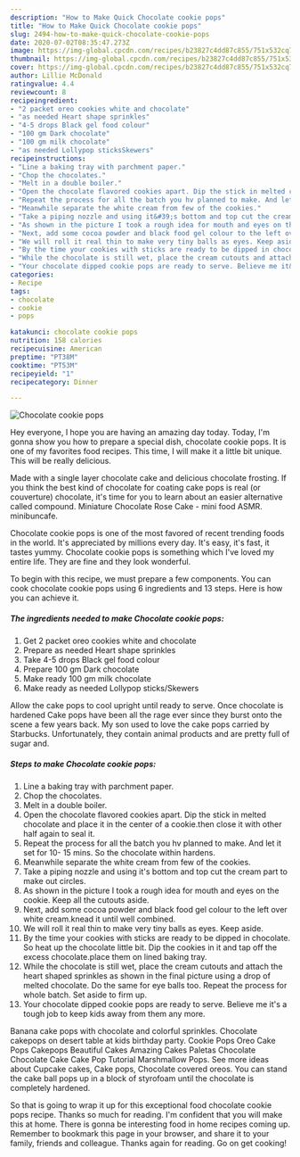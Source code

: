 ```yaml
---
description: "How to Make Quick Chocolate cookie pops"
title: "How to Make Quick Chocolate cookie pops"
slug: 2494-how-to-make-quick-chocolate-cookie-pops
date: 2020-07-02T08:35:47.273Z
image: https://img-global.cpcdn.com/recipes/b23827c4dd87c855/751x532cq70/chocolate-cookie-pops-recipe-main-photo.jpg
thumbnail: https://img-global.cpcdn.com/recipes/b23827c4dd87c855/751x532cq70/chocolate-cookie-pops-recipe-main-photo.jpg
cover: https://img-global.cpcdn.com/recipes/b23827c4dd87c855/751x532cq70/chocolate-cookie-pops-recipe-main-photo.jpg
author: Lillie McDonald
ratingvalue: 4.4
reviewcount: 8
recipeingredient:
- "2 packet oreo cookies white and chocolate"
- "as needed Heart shape sprinkles"
- "4-5 drops Black gel food colour"
- "100 gm Dark chocolate"
- "100 gm milk chocolate"
- "as needed Lollypop sticksSkewers"
recipeinstructions:
- "Line a baking tray with parchment paper."
- "Chop the chocolates."
- "Melt in a double boiler."
- "Open the chocolate flavored cookies apart. Dip the stick in melted chocolate and place it in the center of a cookie.then close it with other half again to seal it."
- "Repeat the process for all the batch you hv planned to make. And let it set for 10- 15 mins. So the chocolate within hardens."
- "Meanwhile separate the white cream from few of the cookies."
- "Take a piping nozzle and using it&#39;s bottom and top cut the cream part to make out circles."
- "As shown in the picture I took a rough idea for mouth and eyes on the cookie. Keep all the cutouts aside."
- "Next, add some cocoa powder and black food gel colour to the left over white cream.knead it until well combined."
- "We will roll it real thin to make very tiny balls as eyes. Keep aside."
- "By the time your cookies with sticks are ready to be dipped in chocolate. So heat up the chocolate little bit. Dip the cookies in it and tap off the excess chocolate.place them on lined baking tray."
- "While the chocolate is still wet, place the cream cutouts and attach the heart shaped sprinkles as shown in the final picture using a drop of melted chocolate. Do the same for eye balls too. Repeat the process for whole batch. Set aside to firm up."
- "Your chocolate dipped cookie pops are ready to serve. Believe me it&#39;s a tough job to keep kids away from them any more."
categories:
- Recipe
tags:
- chocolate
- cookie
- pops

katakunci: chocolate cookie pops 
nutrition: 158 calories
recipecuisine: American
preptime: "PT38M"
cooktime: "PT53M"
recipeyield: "1"
recipecategory: Dinner

---
```



![Chocolate cookie pops](https://img-global.cpcdn.com/recipes/b23827c4dd87c855/751x532cq70/chocolate-cookie-pops-recipe-main-photo.jpg)

Hey everyone, I hope you are having an amazing day today. Today, I'm gonna show you how to prepare a special dish, chocolate cookie pops. It is one of my favorites food recipes. This time, I will make it a little bit unique. This will be really delicious.

Made with a single layer chocolate cake and delicious chocolate frosting. If you think the best kind of chocolate for coating cake pops is real (or couverture) chocolate, it&#39;s time for you to learn about an easier alternative called compound. Miniature Chocolate Rose Cake - mini food ASMR. minibuncafe.

Chocolate cookie pops is one of the most favored of recent trending foods in the world. It's appreciated by millions every day. It's easy, it's fast, it tastes yummy. Chocolate cookie pops is something which I've loved my entire life. They are fine and they look wonderful.


To begin with this recipe, we must prepare a few components. You can cook chocolate cookie pops using 6 ingredients and 13 steps. Here is how you can achieve it.

<!--inarticleads1-->

##### The ingredients needed to make Chocolate cookie pops:

1. Get 2 packet oreo cookies white and chocolate
1. Prepare as needed Heart shape sprinkles
1. Take 4-5 drops Black gel food colour
1. Prepare 100 gm Dark chocolate
1. Make ready 100 gm milk chocolate
1. Make ready as needed Lollypop sticks/Skewers


Allow the cake pops to cool upright until ready to serve. Once chocolate is hardened Cake pops have been all the rage ever since they burst onto the scene a few years back. My son used to love the cake pops carried by Starbucks. Unfortunately, they contain animal products and are pretty full of sugar and. 

<!--inarticleads2-->

##### Steps to make Chocolate cookie pops:

1. Line a baking tray with parchment paper.
1. Chop the chocolates.
1. Melt in a double boiler.
1. Open the chocolate flavored cookies apart. Dip the stick in melted chocolate and place it in the center of a cookie.then close it with other half again to seal it.
1. Repeat the process for all the batch you hv planned to make. And let it set for 10- 15 mins. So the chocolate within hardens.
1. Meanwhile separate the white cream from few of the cookies.
1. Take a piping nozzle and using it&#39;s bottom and top cut the cream part to make out circles.
1. As shown in the picture I took a rough idea for mouth and eyes on the cookie. Keep all the cutouts aside.
1. Next, add some cocoa powder and black food gel colour to the left over white cream.knead it until well combined.
1. We will roll it real thin to make very tiny balls as eyes. Keep aside.
1. By the time your cookies with sticks are ready to be dipped in chocolate. So heat up the chocolate little bit. Dip the cookies in it and tap off the excess chocolate.place them on lined baking tray.
1. While the chocolate is still wet, place the cream cutouts and attach the heart shaped sprinkles as shown in the final picture using a drop of melted chocolate. Do the same for eye balls too. Repeat the process for whole batch. Set aside to firm up.
1. Your chocolate dipped cookie pops are ready to serve. Believe me it&#39;s a tough job to keep kids away from them any more.


Banana cake pops with chocolate and colorful sprinkles. Chocolate cakepops on desert table at kids birthday party. Cookie Pops Oreo Cake Pops Cakepops Beautiful Cakes Amazing Cakes Paletas Chocolate Chocolate Cake Cake Pop Tutorial Marshmallow Pops. See more ideas about Cupcake cakes, Cake pops, Chocolate covered oreos. You can stand the cake ball pops up in a block of styrofoam until the chocolate is completely hardened. 

So that is going to wrap it up for this exceptional food chocolate cookie pops recipe. Thanks so much for reading. I'm confident that you will make this at home. There is gonna be interesting food in home recipes coming up. Remember to bookmark this page in your browser, and share it to your family, friends and colleague. Thanks again for reading. Go on get cooking!
